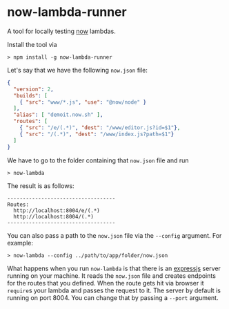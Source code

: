 # now-lambda-runner

A tool for locally testing [now](https://zeit.co/now) lambdas.

Install the tool via

```
> npm install -g now-lambda-runner
```

Let's say that we have the following `now.json` file:

```json
{
  "version": 2,
  "builds": [
    { "src": "www/*.js", "use": "@now/node" }
  ],
  "alias": [ "demoit.now.sh" ],
  "routes": [
    { "src": "/e/(.*)", "dest": "/www/editor.js?id=$1"},
    { "src": "/(.*)", "dest": "/www/index.js?path=$1"}
  ]
}
```

We have to go to the folder containing that `now.json` file and run

```
> now-lambda
```

The result is as follows:

```
-----------------------------------
Routes:
  http://localhost:8004/e/(.*)
  http://localhost:8004/(.*)
-----------------------------------
```

You can also pass a path to the `now.json` file via the `--config` argument. For example:

```
> now-lambda --config ../path/to/app/folder/now.json
```

What happens when you run `now-lambda` is that there is an [expressjs](https://expressjs.com/) server running on your machine. It reads the `now.json` file and creates endpoints for the routes that you defined. When the route gets hit via browser it `require`s your lambda and passes the request to it. The server by default is running on port 8004. You can change that by passing a `--port` argument.